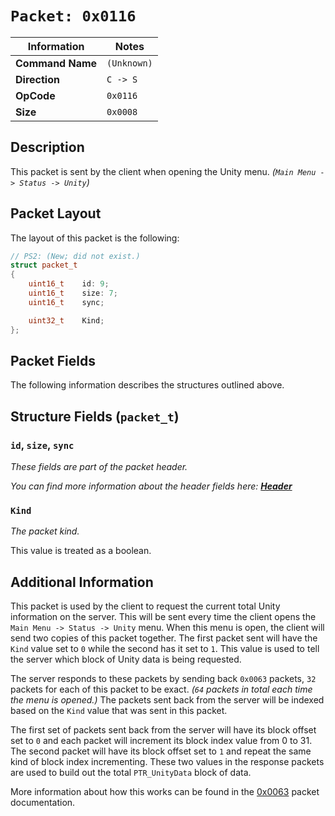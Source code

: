 # `Packet: 0x0116`

| Information               | Notes |
|---                        |---    |
| **Command Name**          | `(Unknown)` |
| **Direction**             | `C -> S` |
| **OpCode**                | `0x0116` |
| **Size**                  | `0x0008` |

## Description

This packet is sent by the client when opening the Unity menu. _(`Main Menu -> Status -> Unity`)_

## Packet Layout

The layout of this packet is the following:

```cpp
// PS2: (New; did not exist.)
struct packet_t
{
    uint16_t    id: 9;
    uint16_t    size: 7;
    uint16_t    sync;

    uint32_t    Kind;
};
```

## Packet Fields

The following information describes the structures outlined above.

## Structure Fields (`packet_t`)

### `id`, `size`, `sync`

_These fields are part of the packet header._

_You can find more information about the header fields here: [**Header**](/world/HEADER.md)_

### `Kind`

_The packet kind._

This value is treated as a boolean.

## Additional Information

This packet is used by the client to request the current total Unity information on the server. This will be sent every time the client opens the `Main Menu -> Status -> Unity` menu. When this menu is open, the client will send two copies of this packet together. The first packet sent will have the `Kind` value set to `0` while the second has it set to `1`. This value is used to tell the server which block of Unity data is being requested.

The server responds to these packets by sending back `0x0063` packets, `32` packets for each of this packet to be exact. _(`64` packets in total each time the menu is opened.)_ The packets sent back from the server will be indexed based on the `Kind` value that was sent in this packet.

The first set of packets sent back from the server will have its block offset set to `0` and each packet will increment its block index value from 0 to 31. The second packet will have its block offset set to `1` and repeat the same kind of block index incrementing. These two values in the response packets are used to build out the total `PTR_UnityData` block of data.

More information about how this works can be found in the [0x0063](/world/server/0x0063/README.md) packet documentation.
